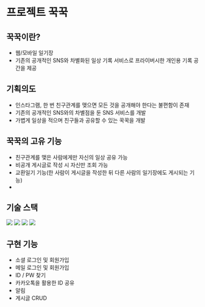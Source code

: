 # 프로젝트 꾹꾹

## 꾹꾹이란?
- 웹/모바일 일기장 
- 기존의 공개적인 SNS와 차별화된 일상 기록 서비스로 프라이버시한 개인용 기록 공간을 제공 

## 기획의도
- 인스타그램, 한 번 친구관계를 맺으면 모든 것을 공개해야 한다는 불편함이 존재
- 기존의 공개적인 SNS와의 차별점을 둔 SNS 서비스를 개발 
- 가볍게 일상을 적으며 친구들과 공유할 수 있는 꾹꾹을 개발

## 꾹꾹의 고유 기능
- 친구관계를 맺은 사람에게만 자신의 일상 공유 가능
- 비공개 게시글로 작성 시 자신만 조회 가능
- 교환일기 기능(한 사람이 게시글을 작성한 뒤 다른 사람의 일기장에도 게시되는 기능)
- 

## 기술 스택
<img src="https://img.shields.io/badge/Spring-6DB33F?style=flat&logo=spring&logoColor=white"/> <img src="https://img.shields.io/badge/Vue.js-4FC08D?style=flat&logo=vue.js&logoColor=white"/> <img src="https://img.shields.io/badge/Jenkins-D24939?style=flat&logo=vue.js&logoColor=white"/> <img src="https://img.shields.io/badge/mysql-4479A1?style=flat&logo=vue.js&logoColor=white"/>

## 구현 기능
- 소셜 로그인 및 회원가입
- 메일 로그인 및 회원가입
- ID / PW 찾기 
- 카카오톡을 활용한 ID 공유
- 알림
- 게시글 CRUD
